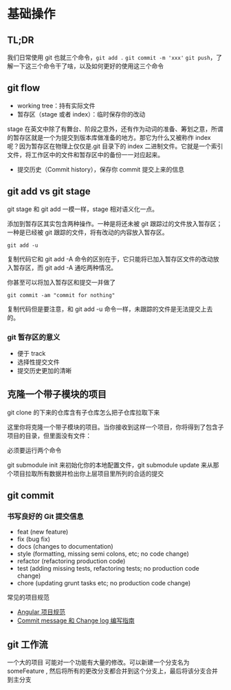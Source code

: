 # 基础操作

## TL;DR

我们日常使用 git 也就三个命令，`git add .` `git commit -m 'xxx'` `git push`，了解一下这三个命令干了啥，以及如何更好的使用这三个命令

## git flow

- working tree：持有实际文件
- 暂存区（stage 或者 index）：临时保存你的改动

stage 在英文中除了有舞台、阶段之意外，还有作为动词的准备、筹划之意，所谓的暂存区就是一个为提交到版本库做准备的地方。那它为什么又被称作 index 呢？因为暂存区在物理上仅仅是.git 目录下的 index 二进制文件。它就是一个索引文件，将工作区中的文件和暂存区中的备份一一对应起来。

- 提交历史（Commit history），保存你 commit 提交上来的信息

## git add vs git stage

git stage 和 git add 一模一样，stage 相对语义化一点。

添加到暂存区其实包含两种操作。一种是将还未被 git 跟踪过的文件放入暂存区；一种是已经被 git 跟踪的文件，将有改动的内容放入暂存区。

`git add -u`

复制代码它和 git add -A 命令的区别在于，它只能将已加入暂存区文件的改动放入暂存区，而 git add -A 通吃两种情况。

你甚至可以将加入暂存区和提交一并做了

`git commit -am "commit for nothing"`

复制代码但是要注意，和 git add -u 命令一样，未跟踪的文件是无法提交上去的。

### git 暂存区的意义

- 便于 track
- 选择性提交文件
- 提交历史更加的清晰

## 克隆一个带子模块的项目

git clone 的下来的仓库含有子仓库怎么把子仓库拉取下来

这里你将克隆一个带子模块的项目。当你接收到这样一个项目，你将得到了包含子项目的目录，但里面没有文件：

必须要运行两个命令

git submodule init 来初始化你的本地配置文件，git submodule update 来从那个项目拉取所有数据并检出你上层项目里所列的合适的提交

## git commit

### 书写良好的 Git 提交信息

- feat (new feature)
- fix (bug fix)
- docs (changes to documentation)
- style (formatting, missing semi colons, etc; no code change)
- refactor (refactoring production code)
- test (adding missing tests, refactoring tests; no production code change)
- chore (updating grunt tasks etc; no production code change)

常见的项目规范

- [Angular 项目规范](https://github.com/angular/angular/blob/master/CONTRIBUTING.md#type)
- [Commit message 和 Change log 编写指南](http://www.ruanyifeng.com/blog/2016/01/commit_message_change_log.html)

## git 工作流

一个大的项目 可能对一个功能有大量的修改。可以新建一个分支名为 someFeature , 然后将所有的更改分支都合并到这个分支上，最后将该分支合并到主分支
